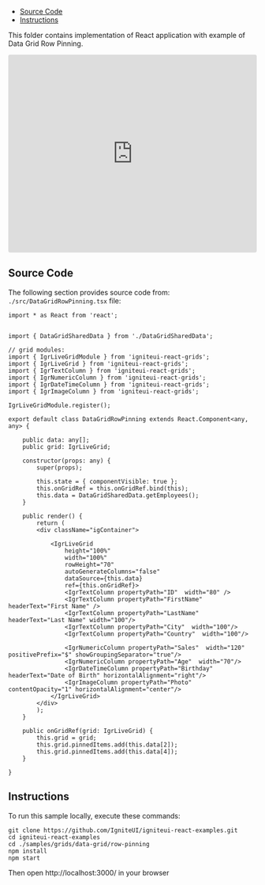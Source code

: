 <!-- NOTE: do not change this file because it will be auto re-generated from template file: -->
<!-- https://github.com/IgniteUI/igniteui-react-examples/tree/master/sample-template-files/ReadMe.md -->

<!-- ## Table of Contents -->
<!-- - [Sample Preview](#Sample-Preview) -->
- [Source Code](#Source-Code)
- [Instructions](#Instructions)

This folder contains implementation of React application with example of Data Grid Row Pinning.
<!-- in the Data Grid component -->
<!-- [Data Grid](https://infragistics.com/Reactsite/components/data-grid.html) -->

<html lang="en" xmlns="http://www.w3.org/1999/xhtml">
    <body>
        <!-- <a target="_blank" href="https://codesandbox.io/s/github/IgniteUI/igniteui-react-examples/tree/master/samples/grids/data-grid/row-pinning?fontsize=14&hidenavigation=1&theme=dark&view=preview&file=/src/DataGridRowPinning.tsx" rel="noopener noreferrer">
            <img height="40px" style="border-radius: 0.5rem" alt="Edit on CodeSandbox" src="https://static.infragistics.com/xplatform/images/sandbox/edit.png"/>
        </a> -->
        <!-- <a target="_blank"
href="https://codesandbox.io/s/github/IgniteUI/igniteui-react-examples/tree/master/samples/maps/geo-map/binding-csv-points?fontsize=14&hidenavigation=1&theme=dark&view=preview">
            <img alt="Edit Sample" src="https://codesandbox.io/static/img/play-codesandbox.svg"/>
        </a> -->
        <!-- <a target="_blank" style="margin-left: 0.5rem"
href="https://codesandbox.io/embed/github/IgniteUI/igniteui-react-examples/tree/master/samples/grids/data-grid/row-pinning?fontsize=14&hidenavigation=1&theme=dark&view=preview&file=/src/DataGridRowPinning.tsx">
            <img height="40px" style="border-radius: 5px" alt="View on CodeSandbox" src="https://static.infragistics.com/xplatform/images/sandbox/view.png"/>
        </a> -->
        <!-- <a target="_blank"
href="https://codesandbox.io/embed/github/IgniteUI/igniteui-react-examples/tree/master/samples/maps/geo-map/binding-csv-points?fontsize=14&hidenavigation=1&theme=dark&view=preview">
            <img alt="View on CodeSandbox" src="https://static.infragistics.com/xplatform/images/sandbox/view.png"/>
        </a>
https://codesandbox.io/embed/react-treemap-overview-rtb45
https://codesandbox.io/static/img/play-codesandbox.svg
https://codesandbox.io/embed/react-treemap-overview-rtb45?view=browser -->
    </body>
</html>

<!-- ## Sample Preview -->

<iframe
  src="https://codesandbox.io/embed/github/IgniteUI/igniteui-react-examples/tree/master/samples/grids/data-grid/row-pinning?fontsize=14&hidenavigation=1&theme=dark&view=preview&file=/src/DataGridRowPinning.tsx"
  style="width:100%; height:400px; border:0; border-radius: 4px; overflow:hidden;"
  allow="accelerometer; ambient-light-sensor; camera; encrypted-media; geolocation; gyroscope; hid; microphone; midi; payment; usb; vr"
  sandbox="allow-forms allow-modals allow-popups allow-presentation allow-same-origin allow-scripts"
></iframe>

## Source Code

The following section provides source code from:
`./src/DataGridRowPinning.tsx` file:

```tsx
import * as React from 'react';


import { DataGridSharedData } from './DataGridSharedData';

// grid modules:
import { IgrLiveGridModule } from 'igniteui-react-grids';
import { IgrLiveGrid } from 'igniteui-react-grids';
import { IgrTextColumn } from 'igniteui-react-grids';
import { IgrNumericColumn } from 'igniteui-react-grids';
import { IgrDateTimeColumn } from 'igniteui-react-grids';
import { IgrImageColumn } from 'igniteui-react-grids';

IgrLiveGridModule.register();

export default class DataGridRowPinning extends React.Component<any, any> {

    public data: any[];
    public grid: IgrLiveGrid;

    constructor(props: any) {
        super(props);

        this.state = { componentVisible: true };
        this.onGridRef = this.onGridRef.bind(this);
        this.data = DataGridSharedData.getEmployees();
    }

    public render() {
        return (
        <div className="igContainer">

            <IgrLiveGrid
                height="100%"
                width="100%"
                rowHeight="70"
                autoGenerateColumns="false"
                dataSource={this.data}
                ref={this.onGridRef}>
                <IgrTextColumn propertyPath="ID"  width="80" />
                <IgrTextColumn propertyPath="FirstName" headerText="First Name" />
                <IgrTextColumn propertyPath="LastName" headerText="Last Name" width="100"/>
                <IgrTextColumn propertyPath="City"  width="100"/>
                <IgrTextColumn propertyPath="Country"  width="100"/>

                <IgrNumericColumn propertyPath="Sales"  width="120" positivePrefix="$" showGroupingSeparator="true"/>
                <IgrNumericColumn propertyPath="Age"  width="70"/>
                <IgrDateTimeColumn propertyPath="Birthday" headerText="Date of Birth" horizontalAlignment="right"/>
                <IgrImageColumn propertyPath="Photo" contentOpacity="1" horizontalAlignment="center"/>
            </IgrLiveGrid>
        </div>
        );
    }

    public onGridRef(grid: IgrLiveGrid) {
        this.grid = grid;
        this.grid.pinnedItems.add(this.data[2]);
        this.grid.pinnedItems.add(this.data[4]);
    }

}
```

## Instructions
To run this sample locally, execute these commands:

```
git clone https://github.com/IgniteUI/igniteui-react-examples.git
cd igniteui-react-examples
cd ./samples/grids/data-grid/row-pinning
npm install
npm start

```

Then open http://localhost:3000/ in your browser

